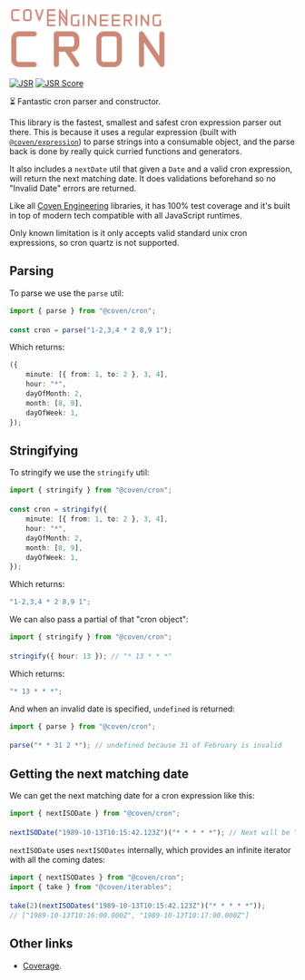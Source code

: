 <img alt="Coven Engineering Cron logo" src="https://raw.githubusercontent.com/covenengineering/libraries/main/@coven/cron/logo.svg" height="108" />

[![JSR](https://jsr.io/badges/@coven/cron)](https://coven.to/cron)
[![JSR Score](https://jsr.io/badges/@coven/cron/score)](https://coven.to/cron/score)

⏳ Fantastic cron parser and constructor.

This library is the fastest, smallest and safest cron expression parser out
there. This is because it uses a regular expression (built with
[`@coven/expression`](https://coven.to/expression)) to parse strings into a
consumable object, and the parse back is done by really quick curried functions
and generators.

It also includes a `nextDate` util that given a `Date` and a valid cron
expression, will return the next matching date. It does validations beforehand
so no "Invalid Date" errors are returned.

Like all [Coven Engineering](https://coven.engineering) libraries, it has 100%
test coverage and it's built in top of modern tech compatible with all
JavaScript runtimes.

Only known limitation is it only accepts valid standard unix cron expressions,
so cron quartz is not supported.

## Parsing

To parse we use the `parse` util:

```typescript
import { parse } from "@coven/cron";

const cron = parse("1-2,3,4 * 2 8,9 1");
```

Which returns:

```typescript
({
	minute: [{ from: 1, to: 2 }, 3, 4],
	hour: "*",
	dayOfMonth: 2,
	month: [8, 9],
	dayOfWeek: 1,
});
```

## Stringifying

To stringify we use the `stringify` util:

```typescript
import { stringify } from "@coven/cron";

const cron = stringify({
	minute: [{ from: 1, to: 2 }, 3, 4],
	hour: "*",
	dayOfMonth: 2,
	month: [8, 9],
	dayOfWeek: 1,
});
```

Which returns:

```typescript
"1-2,3,4 * 2 8,9 1";
```

We can also pass a partial of that "cron object":

```typescript
import { stringify } from "@coven/cron";

stringify({ hour: 13 }); // "* 13 * * *"
```

Which returns:

```typescript
"* 13 * * *";
```

And when an invalid date is specified, `undefined` is returned:

```typescript
import { parse } from "@coven/cron";

parse("* * 31 2 *"); // undefined because 31 of February is invalid
```

## Getting the next matching date

We can get the next matching date for a cron expression like this:

```typescript
import { nextISODate } from "@coven/cron";

nextISODate("1989-10-13T10:15:42.123Z")("* * * * *"); // Next will be "1989-10-13T10:16:00.000Z"
```

`nextISODate` uses `nextISODates` internally, which provides an infinite
iterator with all the coming dates:

```typescript
import { nextISODates } from "@coven/cron";
import { take } from "@coven/iterables";

take(2)(nextISODates("1989-10-13T10:15:42.123Z")("* * * * *"));
// ["1989-10-13T10:16:00.000Z", "1989-10-13T10:17:00.000Z"]
```

## Other links

- [Coverage](https://app.codecov.io/github/covenengineering/libraries).
